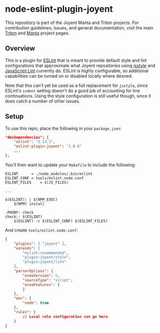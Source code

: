 <!--
    This Source Code Form is subject to the terms of the Mozilla Public
    License, v. 2.0. If a copy of the MPL was not distributed with this
    file, You can obtain one at http://mozilla.org/MPL/2.0/.
-->

<!--
    Copyright 2016, Joyent, Inc.
-->

# node-eslint-plugin-joyent

This repository is part of the Joyent Manta and Triton projects. For
contribution guidelines, issues, and general documentation, visit the main
[Triton](https://github.com/joyent/triton) and
[Manta](https://github.com/joyent/manta) project pages.

## Overview

This is a plugin for [ESLint](http://eslint.org) that is meant to provide
default style and lint configurations that approximate what Joyent
repositories using [jsstyle](https://github.com/davepacheco/jsstyle) and
[JavaScript Lint](http://javascriptlint.com/) currently do. ESLint is highly
configurable, so additional capabilities can be turned on or disabled locally
where desired.

Note that this can't yet be used as a full replacement for `jsstyle`, since
ESLint's `indent` setting doesn't do a good job of accounting for line
continuations. Using the style configuration is still useful though, since it
does catch a number of other issues.

## Setup

To use this repo, place the following in your `package.json`:

```json
"devDependencies": {
    "eslint": "2.13.1",
    "eslint-plugin-joyent": "1.0.0"
    ...
},
```

You'll then want to update your `Makefile` to include the following:

```
ESLINT		= ./node_modules/.bin/eslint
ESLINT_CONF	= tools/eslint.node.conf
ESLINT_FILES	= $(JS_FILES)

...

$(ESLINT): | $(NPM_EXEC)
	$(NPM) install

.PHONY: check
check:: $(ESLINT)
	$(ESLINT) -c $(ESLINT_CONF) $(ESLINT_FILES)
```

And create `tools/eslint.node.conf`:

```json
{
    "plugins": [ "joyent" ],
    "extends": [
        "eslint:recommended",
        "plugin:joyent/style",
        "plugin:joyent/lint"
    ],
    "parserOptions": {
        "ecmaVersion": 5,
        "sourceType": "script",
        "ecmaFeatures": {
        }
    },
    "env": {
        "node": true
    },
    "rules": {
        // Local rule configuration can go here 
    }
}
```
